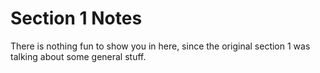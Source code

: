 # Section 1 Notes

There is nothing fun to show you in here, since the original section 1 was talking about some general stuff.


